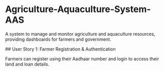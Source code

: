 # Agriculture-Aquaculture-System-AAS

A system to manage and monitor agriculture and aquaculture resources, providing dashboards for farmers and government.



\## User Story 1: Farmer Registration \& Authentication

Farmers can register using their Aadhaar number and login to access their land and loan details.



